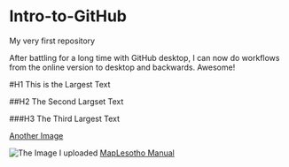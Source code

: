 # Intro-to-GitHub
My very first repository

After battling for a long time with GitHub desktop, I can now do workflows from the online version to desktop and backwards. Awesome!

#H1 This is the Largest Text

##H2 The Second Largset Text

###H3 The Third Largest Text

[Another Image](https://github.com/Nuts2001/Intro-to-GitHub/blob/main/VIRB0178.jpg)

![The Image I uploaded](http://rustyb.github.io/lesotho_manual/img/fingal.png)
[MapLesotho Manual](http://rustyb.github.io/lesotho_manual/)
